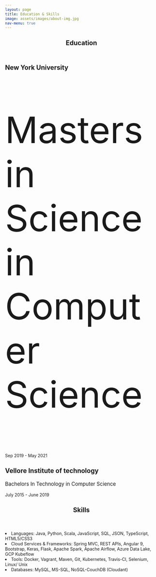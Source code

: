 ```yaml
---
layout: page
title: Education & Skills
image: assets/images/about-img.jpg
nav-menu: true
---
```


<!-- Main -->
<div id="main" class="alt">

<!-- One -->
<section id="one">
	<div class="inner">
		<header class="major">
			<h1>Education</h1>
		</header>
	
<div class="row">
	<div class="6u 12u$(small)">
		<h3 style="font-size:150%;">New York University</h3>
		<p style="font-size:120;">Masters in Science in Computer Science</p>
		<p style="font-size:100%;">Sep 2019 - May 2021</p>
	</div>
	<div class="6u$ 12u$(small)">
		<h3  style="font-size:150%;">Vellore Institute of technology</h3>
		<p  style="font-size:120%;">Bachelors In Technology in Computer Science</p>
		<p  style="font-size:100%;">July 2015 - June 2019</p>
	</div>
</div>

<header class="major">
			<h1>Skills</h1>
		</header>
<ui>
	<li>Languages: Java, Python, Scala, JavaScript, SQL, JSON, TypeScript, HTML5/CSS3</li>
	<li> Cloud Services & Frameworks: Spring MVC, REST APIs, Angular 9, Bootstrap, Keras, Flask, Apache Spark, Apache Airflow, Azure Data Lake, GCP Kubeflow</li>
	<li>Tools: Docker, Vagrant, Maven, Git, Kubernetes, Travis-CI, Selenium, Linux/ Unix</li>
	<li> Databases: MySQL, MS-SQL, NoSQL-CouchDB (Cloudant)</li>
</ui>

</div>
</section>
</div>



